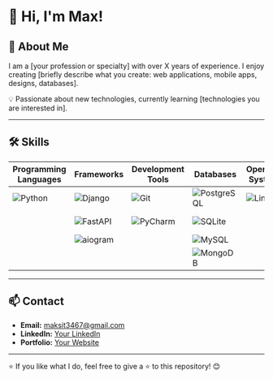 # 👋 Hi, I'm Max!  
## 🚀 About Me  
I am a [your profession or specialty] with over X years of experience. I enjoy creating [briefly describe what you create: web applications, mobile apps, designs, databases].  

💡 Passionate about new technologies, currently learning [technologies you are interested in].  

---

## 🛠 Skills

| **Programming Languages**                                          | **Frameworks**                                                | **Development Tools**                | **Databases**                                         | **Operating Systems** | **Containerization** | **Other Databases** | **Web Servers** |
|--------------------------------------------------------------------|---------------------------------------------------------------|--------------------------------------|------------------------------------------------------|-----------------------|-----------------------|---------------------|-----------------|
| ![Python](https://img.shields.io/badge/Python-3776AB?style=flat&logo=python&logoColor=white) | ![Django](https://img.shields.io/badge/Django-092E20?style=flat&logo=django&logoColor=white) | ![Git](https://img.shields.io/badge/Git-F05032?style=flat&logo=git&logoColor=white) | ![PostgreSQL](https://img.shields.io/badge/PostgreSQL-336791?style=flat&logo=postgresql&logoColor=white) | ![Linux](https://img.shields.io/badge/Linux-FCC624?style=flat&logo=linux&logoColor=white) | ![Docker](https://img.shields.io/badge/Docker-2496ED?style=flat&logo=docker&logoColor=white) |                     | ![Nginx](https://img.shields.io/badge/Nginx-009639?style=flat&logo=nginx&logoColor=white) |
|                                                                    | ![FastAPI](https://img.shields.io/badge/FastAPI-009688?style=flat&logo=fastapi&logoColor=white) | ![PyCharm](https://img.shields.io/badge/PyCharm-000000?style=flat&logo=pycharm&logoColor=white) | ![SQLite](https://img.shields.io/badge/SQLite-003B57?style=flat&logo=sqlite&logoColor=white) |                       | ![Docker Compose](https://img.shields.io/badge/Docker%20Compose-2496ED?style=flat&logo=docker&logoColor=white) |                     |                     |
|                                                                    | ![aiogram](https://img.shields.io/badge/aiogram-2C2F33?style=flat&logo=python&logoColor=white) |                                      | ![MySQL](https://img.shields.io/badge/MySQL-4479A1?style=flat&logo=mysql&logoColor=white) |                       |                       |                     |                     |
|                                                                    |                                                               |                                      | ![MongoDB](https://img.shields.io/badge/MongoDB-47A248?style=flat&logo=mongodb&logoColor=white) |                       |                       |                     |                     |

                                   




---

## 📫 Contact  
- **Email:** [maksit3467@gmail.com](maksit3467@gmail.com)  
- **LinkedIn:** [Your LinkedIn](https://linkedin.com/in/your-profile)  
- **Portfolio:** [Your Website](https://example.com)  

---

⭐️ If you like what I do, feel free to give a ⭐️ to this repository! 😊

